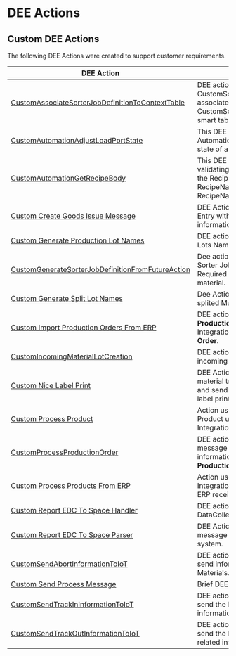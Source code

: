 # DEE Actions

## Custom DEE Actions

The following DEE Actions were created to support customer requirements.

| DEE Action                     | Description       |
| ------                    | ------            |
| [CustomAssociateSorterJobDefinitionToContextTable](/AMSOsram/techspec>artifacts>deeactions>CustomAssociateSorterJobDefinitionToContextTable) | DEE action to create CustomSorterJobDefinition and associate to the context on CustomSorterJobDefinitionContext smart table. |
| [CustomAutomationAdjustLoadPortState](/AMSOsram/techspec>artifacts>deeactions>CustomAutomationAdjustLoadPortState) | This DEE Action is triggered by IoT Automation in order to adjust the state of a Load Port. |
| [CustomAutomationGetRecipeBody](/AMSOsram/techspec>artifacts>deeactions>CustomAutomationGetRecipeBody) | This DEE is responsible for validating the Recipe and return the RecipeBody, the RecipeNameOnEquipment and RecipeName of a given Recipe. |
| [Custom Create Goods Issue Message](/AMSOsram/techspec>artifacts>deeactions>CustomCreateGoodsIssueMessage) | DEE Action to create an Integration Entry with Goods Issue information. |
| [Custom Generate Production Lot Names](/AMSOsram/techspec>artifacts>deeactions>CustomGenerateProductionLotNames) | DEE action used to generate new Lots Name. |
| [CustomGenerateSorterJobDefinitionFromFutureAction](/AMSOsram/techspec>artifacts>deeactions>CustomGenerateSorterJobDefinitionFromFutureAction) | Dee action to Generate a Custom Sorter Job Definition if exists a Required Future Action for a given material. |
| [Custom Generate Split Lot Names](/AMSOsram/techspec>artifacts>deeactions>CustomGenerateSplitLotNames) | Dee Action used to generate splited Materials name. |
| [Custom Import Production Orders From ERP](/AMSOsram/techspec>artifacts>deeactions>CustomImportProductionOrdersFromERP) | DEE action to receive a list of **Production Orders** and create a Integration Entry per **Production Order**. |
| [CustomIncomingMaterialLotCreation](/AMSOsram/techspec>artifacts>deeactions>CustomIncomingMaterialLotCreation) | DEE action to create or update lot incoming from ERP. |
| [Custom Nice Label Print](/AMSOsram/techspec>artifacts>deeactions>CustomNiceLabelPrint) | DEE Action to be triggered on material track out to send retrive and send information for the nice label printing. |
| [Custom Process Product](/AMSOsram/techspec>artifacts>deeactions>CustomProcessProduct) | Action used to create or update Product using body message of an Integration Entry. |
| [CustomProcessProductionOrder](/AMSOsram/techspec>artifacts>deeactions>CustomProcessProductionOrder) | DEE action to receive a xml message with the needed information to create or update a **Production Order**. |
| [Custom Process Products From ERP](/AMSOsram/techspec>artifacts>deeactions>CustomProcessProductsFromERP) | Action used to create an Integration Entry per Product using ERP received message. |
| [Custom Report EDC To Space Handler](/AMSOsram/techspec>artifacts>deeactions>CustomReportEDCToSpaceHandler) | DEE action to validate DataCollection Post data |
| [Custom Report EDC To Space Parser]((/AMSOsram/techspec>artifacts>deeactions>CustomReportEDCToSpaceParser)) |DEE Action to create a xml message to be sent to Space system.|
| [CustomSendAbortInformationToIoT](/AMSOsram/techspec>artifacts>deeactions>CustomSendAbortInformationToIoT) | DEE action to Trigger IoT call to send information about Aborted Materials. |
| [Custom Send Process Message](/AMSOsram/techspec>artifacts>deeactions>CustomSendProcessMessage) | Brief DEE Action description |
| [CustomSendTrackInInformationToIoT](/AMSOsram/techspec>artifacts>deeactions>CustomSendTrackInInformationToIoT) | DEE action to Trigger IoT call to send the Materials TrackIn related information. |
| [CustomSendTrackOutInformationToIoT](/AMSOsram/techspec>artifacts>deeactions>CustomSendTrackOutInformationToIoT) | DEE action to Trigger IoT call to send the Materials Track Out related information. |


